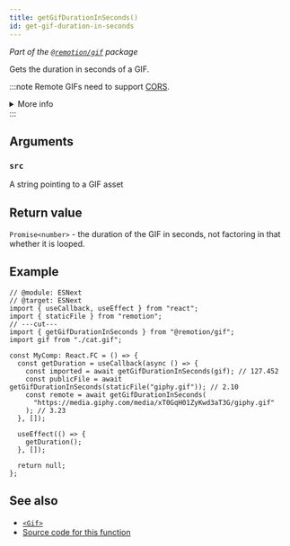 ```yaml
---
title: getGifDurationInSeconds()
id: get-gif-duration-in-seconds
---
```


_Part of the [`@remotion/gif`](/docs/gif) package_

Gets the duration in seconds of a GIF.

:::note
Remote GIFs need to support [CORS](https://developer.mozilla.org/en-US/docs/Web/HTTP/CORS).

<details>
<summary>More info</summary>
<ul>
<li>
Remotion's origin is usually <code>http://localhost:3000</code>, but it may be different if rendering on Lambda or the port is busy.
</li>
<li>
You can <a href="/docs/chromium-flags#--disable-web-security">disable CORS</a> during renders.
</li>
</ul>
</details>
:::

## Arguments

### `src`

A string pointing to a GIF asset

## Return value

`Promise<number>` - the duration of the GIF in seconds, not factoring in that whether it is looped.

## Example

```tsx twoslash
// @module: ESNext
// @target: ESNext
import { useCallback, useEffect } from "react";
import { staticFile } from "remotion";
// ---cut---
import { getGifDurationInSeconds } from "@remotion/gif";
import gif from "./cat.gif";

const MyComp: React.FC = () => {
  const getDuration = useCallback(async () => {
    const imported = await getGifDurationInSeconds(gif); // 127.452
    const publicFile = await getGifDurationInSeconds(staticFile("giphy.gif")); // 2.10
    const remote = await getGifDurationInSeconds(
      "https://media.giphy.com/media/xT0GqH01ZyKwd3aT3G/giphy.gif"
    ); // 3.23
  }, []);

  useEffect(() => {
    getDuration();
  }, []);

  return null;
};
```

## See also

- [`<Gif>`](/docs/gif/gif)
- [Source code for this function](https://github.com/remotion-dev/remotion/blob/main/packages/gif/src/get-gif-duration-in-seconds.ts)
